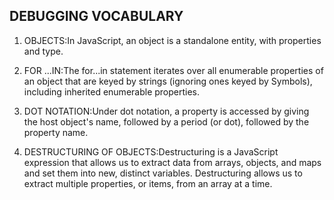 ## DEBUGGING VOCABULARY

1. OBJECTS:In JavaScript, an object is a standalone entity, with properties and type.
   
2. FOR ...IN:The for...in statement iterates over all enumerable properties of an object that are keyed by strings (ignoring ones keyed by Symbols), including inherited enumerable properties.
   
3. DOT NOTATION:Under dot notation, a property is accessed by giving the host object's name, followed by a period (or dot), followed by the property name.
   
4. DESTRUCTURING OF OBJECTS:Destructuring is a JavaScript expression that allows us to extract data from arrays, objects, and maps and set them into new, distinct variables. Destructuring allows us to extract multiple properties, or items, from an array​ at a time.